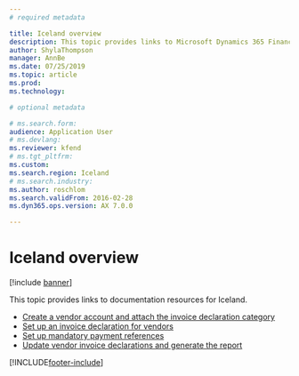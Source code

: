 ```yaml
---
# required metadata

title: Iceland overview
description: This topic provides links to Microsoft Dynamics 365 Finance documentation resources for Iceland. 
author: ShylaThompson
manager: AnnBe
ms.date: 07/25/2019
ms.topic: article
ms.prod: 
ms.technology: 

# optional metadata

# ms.search.form: 
audience: Application User
# ms.devlang: 
ms.reviewer: kfend
# ms.tgt_pltfrm: 
ms.custom: 
ms.search.region: Iceland
# ms.search.industry: 
ms.author: roschlom
ms.search.validFrom: 2016-02-28
ms.dyn365.ops.version: AX 7.0.0

---
```


# Iceland overview

[!include [banner](../includes/banner.md)]

This topic provides links to documentation resources for Iceland. 

- [Create a vendor account and attach the invoice declaration category](tasks/create-vendor-account-attach-invoice-declaration-category.md)
- [Set up an invoice declaration for vendors](tasks/set-up-invoice-declaration-vendors.md)
- [Set up mandatory payment references](tasks/set-up-mandatory-payment-references.md)
- [Update vendor invoice declarations and generate the report](tasks/update-vendor-invoice-declarations-report.md)


[!INCLUDE[footer-include](../../includes/footer-banner.md)]